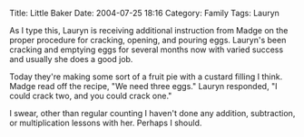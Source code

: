 Title: Little Baker
Date: 2004-07-25 18:16
Category: Family
Tags: Lauryn

As I type this, Lauryn is receiving additional instruction from Madge on
the proper procedure for cracking, opening, and pouring eggs. Lauryn's
been cracking and emptying eggs for several months now with varied
success and usually she does a good job.

 Today they're making some sort of a fruit pie with a custard filling I
think. Madge read off the recipe, "We need three eggs." Lauryn
responded, "I could crack two, and you could crack one."

 I swear, other than regular counting I haven't done any addition,
subtraction, or multiplication lessons with her. Perhaps I should.
